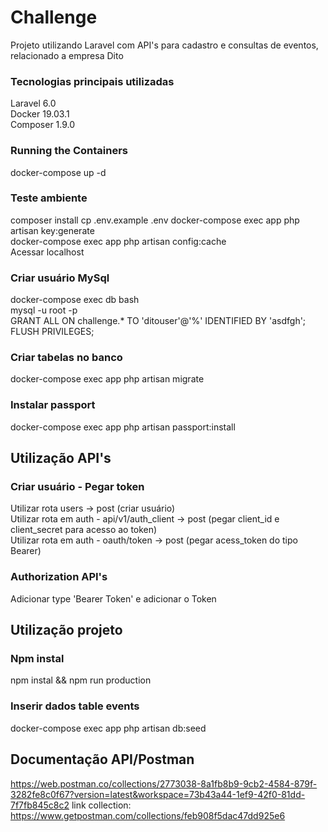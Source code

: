 # Challenge
Projeto utilizando Laravel com API's para cadastro e consultas de eventos, relacionado a empresa Dito

### Tecnologias principais utilizadas
Laravel 6.0  
Docker 19.03.1  
Composer 1.9.0  

### Running the Containers
docker-compose up -d  

### Teste ambiente
composer install
cp .env.example .env
docker-compose exec app php artisan key:generate  
docker-compose exec app php artisan config:cache  
Acessar localhost

### Criar usuário MySql
docker-compose exec db bash  
mysql -u root -p  
GRANT ALL ON challenge.* TO 'ditouser'@'%' IDENTIFIED BY 'asdfgh';  
FLUSH PRIVILEGES;  

### Criar tabelas no banco
docker-compose exec app php artisan migrate  

### Instalar passport
docker-compose exec app php artisan passport:install

## Utilização API's
### Criar usuário - Pegar token
Utilizar rota users -> post (criar usuário)  
Utilizar rota em auth - api/v1/auth_client -> post (pegar client_id e client_secret para acesso ao token)  
Utilizar rota em auth - oauth/token -> post (pegar acess_token do tipo Bearer)

### Authorization API's
Adicionar type 'Bearer Token' e adicionar o Token

## Utilização projeto
### Npm instal
npm instal && npm run production

### Inserir dados table events
docker-compose exec app php artisan db:seed

## Documentação API/Postman
https://web.postman.co/collections/2773038-8a1fb8b9-9cb2-4584-879f-3282fe8c0f67?version=latest&workspace=73b43a44-1ef9-42f0-81dd-7f7fb845c8c2
link collection: https://www.getpostman.com/collections/feb908f5dac47dd925e6